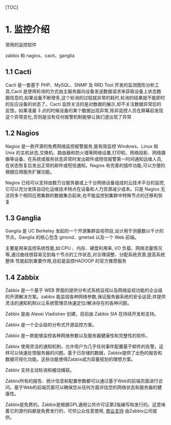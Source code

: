 [TOC]

# 1. 监控介绍

常用的监控软件

zabbix 和 nagios、cacti、ganglia 

## 1.1 Cacti

Cacti 是一套基于 PHP、MySQL、SNMP 及 RRD Tool 开发的监测图形分析工具,Cacti 是使用轮询的方式由主服务器向设备发送数据请求来获取设备上状态数据信息的,如果设备不断增多,这个轮询的过程就非常的耗时,轮询的结果就不能即时的反应设备的状态了。Cacti 监控关注的是对数据的展示,却不关注数据异常后的反馈。如果凌晨 3 点的时候设备的某个数据出现异常,除非监控人员在屏幕前发现这个异常变化,否则是没有任何报警机制能够让我们道出现了异常

## 1.2 Nagios

Nagios 是一款开源的免费网络监控报警服务,能有效监控 Windows、Linux 和 Unix 的主机状态,交换机、路由器和防火墙等网络设置,打印机、网络投影、网络摄像等设备。在系统或服务状态异常时发出邮件或短信报警第一时间通知运维人员,在状态恢复后发出正常的邮件或短信通知。Nagios 有完善的插件功能,可以方便的根据应用服务扩展功能。

Nagios 已经可以支持由数万台服务器或上千台网络设备组成的云技术平台的监控,它可以充分发挥自动化运维技术特点在设备和人力资源减少成本。只是 Nagios 无法将多个相同应用集群的数据集合起来,也不能监控到集群中特殊节点的迁移和恢复

## 1.3 Ganglia

Ganglia 是 UC Berkeley 发起的一个开源集群监视项目,设计用于测量数以千计的节点。Ganglia 的核心包含 gmond、gmetad 以及一个 Web 前端。

主要是用来监控系统性能,如:CPU 、内存、硬盘利用率, I/O 负载、网络流量情况等,通过曲线很容易见到每个节点的工作状态,对合理调整、分配系统资源,提高系统整体  性能起到重要作用,目前是监控HADOOP 的官方推荐服务

## 1.4 Zabbix

 Zabbix 是一个基于 WEB 界面的提供分布式系统监视以及网络监视功能的企业级的开源解决方案。zabbix 能监视各种网络参数,保证服务器系统的安全运营;并提供灵活的通知机制以让系统管理员快速定位/解决存在的各种问题。

Zabbix 是由 Alexei Vladishev 创建，目前由 Zabbix SIA 在持续开发和支持。

Zabbix 是一个企业级的分布式开源监控方案。 

 Zabbix 是一款能够监控各种网络参数以及服务器健康性和完整性的软件。

Zabbix 使用灵活的通知机制，允许用户为几乎任何事件配置基于邮件的告警。这样可以快速反馈服务器的问题。基于已存储的数据，Zabbix提供了出色的报告和数据可视化功能。这些功能使得Zabbix成为容量规划的理想方案。 

Zabbix 支持主动轮询和被动捕获。

Zabbix所有的报告、统计信息和配置参数都可以通过基于Web的前端页面进行访问。基于Web的前端页面可以确保您从任何方面评估您的网络状态和服务器的健康性。

Zabbix是免费的。Zabbix是根据GPL通用公共许可证第2版编写和发行的。这意味着它的源代码都是免费发行的，可供公众任意使用, [商业支持](http://www.zabbix.com/support.php) 由Zabbix公司提供。